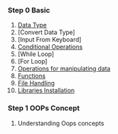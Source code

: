 ### Step 0 Basic  
1. [Data Type](https://github.com/Pattapol154/python/blob/main/Data%20Type.md/)
2. [Convert Data Type]
3. [Input From Keyboard]
4. [Conditional Operations](https://github.com/Pattapol154/python/blob/main/Conditional%20Operations.md/)
5. [While Loop]
6. [For Loop]
7. [Operations for manipulating data](https://github.com/Pattapol154/python/blob/main/Operations%20for%20manipulating%20data.md/)
8. [Functions](https://github.com/Pattapol154/python/blob/main/Functions.md/)
9. [File Handling](https://github.com/Pattapol154/python/blob/main/File%20Handling.md/)
10. [Libraries Installation](https://github.com/Pattapol154/python/blob/main/Libraries%20Installation.md/)

### Step 1 OOPs Concept
1. Understanding Oops concepts
